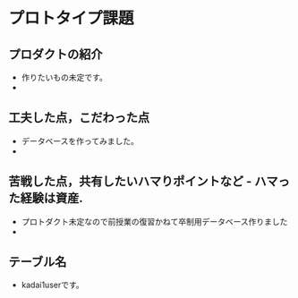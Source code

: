 # プロトタイプ課題
## プロダクトの紹介 
- 作りたいもの未定です。
- 
## 工夫した点，こだわった点
 - データベースを作ってみました。
 - 
## 苦戦した点，共有したいハマりポイントなど - ハマった経験は資産.
 - プロトダクト未定なので前授業の復習かねて卒制用データベース作りました
 - 
## テーブル名
-  kadai1userです。